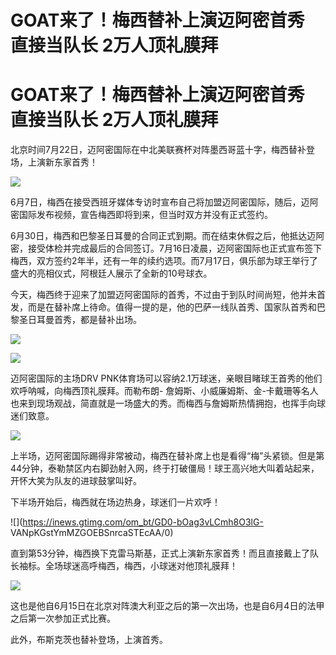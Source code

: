 # GOAT来了！梅西替补上演迈阿密首秀 直接当队长 2万人顶礼膜拜

# GOAT来了！梅西替补上演迈阿密首秀 直接当队长 2万人顶礼膜拜

北京时间7月22日，迈阿密国际在中北美联赛杯对阵墨西哥蓝十字，梅西替补登场，上演新东家首秀！

![](https://inews.gtimg.com/om_bt/OkIQwDB6TduDQOog0ChJCArfIuwkDHcs1G0vw_eneLRf8AA/1000)

6月7日，梅西在接受西班牙媒体专访时宣布自己将加盟迈阿密国际，随后，迈阿密国际发布视频，宣告梅西即将到来，但当时双方并没有正式签约。

6月30日，梅西和巴黎圣日耳曼的合同正式到期。而在结束休假之后，他抵达迈阿密，接受体检并完成最后的合同签订。7月16日凌晨，迈阿密国际也正式宣布签下梅西，双方签约2年半，还有一年的续约选项。而7月17日，俱乐部为球王举行了盛大的亮相仪式，阿根廷人展示了全新的10号球衣。

今天，梅西终于迎来了加盟迈阿密国际的首秀，不过由于到队时间尚短，他并未首发，而是在替补席上待命。值得一提的是，他的巴萨一线队首秀、国家队首秀和巴黎圣日耳曼首秀，都是替补出场。

![](https://inews.gtimg.com/om_bt/OFGpXFlzc1ZiGu2P5VFXAGaldV3gTHwdNR9t1VI2mzn0UAA/1000)

![](https://inews.gtimg.com/om_bt/OpO9PapmMjBkGF0s0MecrJFt2gAbbIWbFLZO2SHAqQFOIAA/1000)

迈阿密国际的主场DRV PNK体育场可以容纳2.1万球迷，亲眼目睹球王首秀的他们欢呼呐喊，向梅西顶礼膜拜。而勒布朗-
詹姆斯、小威廉姆斯、金-卡戴珊等名人也来到现场观战，简直就是一场盛大的秀。而梅西与詹姆斯热情拥抱，也挥手向球迷们致意。

![](https://inews.gtimg.com/om_bt/GbSzEZEi1zfi4385GdnBBAsDoQEwYmqIHY5xaIIHnzsowAA/0)

上半场，迈阿密国际踢得非常被动，梅西在替补席上也是看得“梅”头紧锁。但是第44分钟，泰勒禁区内右脚劲射入网，终于打破僵局！球王高兴地大叫着站起来，开怀大笑为队友的进球鼓掌叫好。

下半场开始后，梅西就在场边热身，球迷们一片欢呼！

![](https://inews.gtimg.com/om_bt/GD0-bOag3vLCmh8O3lG-
VANpKGstYmMZGOEBSnrcaSTEcAA/0)

直到第53分钟，梅西换下克雷马斯基，正式上演新东家首秀！而且直接戴上了队长袖标。全场球迷高呼梅西，梅西，小球迷对他顶礼膜拜！

![](https://inews.gtimg.com/news_bt/Om_2me0mlz59NloVTE6AMqdqZCsjOUCAUMCY0pFoC9h8sAA/1000)

这也是他自6月15日在北京对阵澳大利亚之后的第一次出场，也是自6月4日的法甲之后第一次参加正式比赛。

此外，布斯克茨也替补登场，上演首秀。

